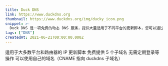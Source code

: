 ```yaml
---
title: Duck DNS
link: https://www.duckdns.org
thumbnail: https://www.duckdns.org/img/ducky_icon.png
snippet: >-
  Duck DNS 是一项免费的动态 DNS 服务，提供大量适用于不同平台的更新脚本，您可以通过它为具有动态 IP 的设备获取 duckdns.org 的子域名。
tags: ["DNS"]
createdAt: 2021-06-21T00:00:00.000Z
---
```

适用于大多数平台和路由器的 IP 更新脚本
免费提供 5 个子域名
无需定期登录等操作
可以使用自己的域名（CNAME 指向 duckdns 子域名）